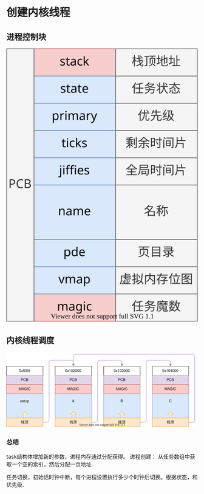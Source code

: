 # 创建内核线程

## 进程控制块

![](./images/task_pcb_01.drawio.svg)

## 内核线程调度

![](./images/setup_task.drawio.svg)


### 总结
task结构体增加新的参数，进程内存通过分配获得。
进程创建： 从任务数组中获取一个空的索引，然后分配一页地址.

任务切换，初始话时钟中断，每个进程设置执行多少个时钟后切换。根据状态，和优先级.